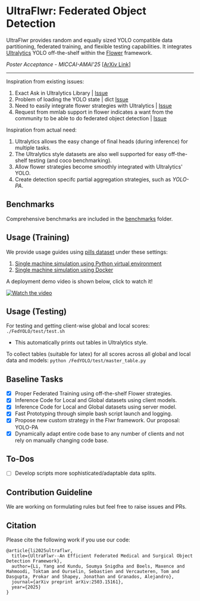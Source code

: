 # UltraFlwr: Federated Object Detection 
UltraFlwr provides random and equally sized YOLO compatible data partitioning, federated training, and flexible testing capabilities. It integrates [Ultralytics](https://github.com/Ultralytics/Ultralytics) YOLO off-the-shelf within the [Flower](https://github.com/adap/flower) framework.

*Poster Acceptance - MICCAI-AMAI'25* [[ArXiv Link](https://arxiv.org/abs/2503.15161)]

--------

Inspiration from existing issues:

1. Exact Ask in Ultralytics Library | [Issue](https://github.com/orgs/Ultralytics/discussions/9440)
2. Problem of loading the YOLO state | dict [Issue](https://github.com/Ultralytics/Ultralytics/issues/8804) 
3. Need to easily integrate flower strategies with Ultralytics | [Issue](https://github.com/Ultralytics/Ultralytics/issues/14535) 
4. Request from mmlab support in flower indicates a want from the community to be able to do federated object detection | [Issue](https://github.com/adap/flower/issues/4521)

Inspiration from actual need:

1. Ultralytics allows the easy change of final heads (during inference) for multiple tasks.
2. The Ultralytics style datasets are also well supported for easy off-the-shelf testing (and coco benchmarking).
3. Allow flower strategies become smoothly integrated with Ultralytics' YOLO.
4. Create detection specifc partial aggregation strategies, such as *YOLO-PA*.

## Benchmarks

Comprehensive benchmarks are included in the [benchmarks](benchmarks) folder.

## Usage (Training)

We provide usage guides using [pills dataset](https://universe.roboflow.com/roboflow-100/pills-sxdht) under these settings:

1. [Single machine simulation using Python virtual environment](docs/local_venv.md)
2. [Single machine simulation using Docker](docs/local_docker.md)

A deployment demo video is shown below, click to watch it!

[![Watch the video](https://img.youtube.com/vi/raHjqcyYcBs/0.jpg)](https://www.youtube.com/watch?v=raHjqcyYcBs)

## Usage (Testing)

For testing and getting client-wise global and local scores: `./FedYOLO/test/test.sh`
- This automatically prints out tables in Ultralytics style.

To collect tables (suitable for latex) for all scores across all global and local data and models: `python /FedYOLO/test/master_table.py`

## Baseline Tasks
- [x] Proper Federated Training using off-the-shelf Flower strategies.
- [x] Inference Code for Local and Global datasets using client models.
- [x] Inference Code for Local and Global datasets using server model.
- [x] Fast Prototyping through simple bash script launch and logging.
- [x] Propose new custom strategy in the Flwr framework. Our proposal: YOLO-PA
- [x] Dynamically adapt entire code base to any number of clients and not rely on manually changing code base.

## To-Dos
- [ ] Develop scripts more sophisticated/adaptable data splits.

## Contribution Guideline
We are working on formulating rules but feel free to raise issues and PRs.

## Citation

Please cite the following work if you use our code: 

```
@article{li2025ultraflwr,
  title={UltraFlwr--An Efficient Federated Medical and Surgical Object Detection Framework},
  author={Li, Yang and Kundu, Soumya Snigdha and Boels, Maxence and Mahmoodi, Toktam and Ourselin, Sebastien and Vercauteren, Tom and Dasgupta, Prokar and Shapey, Jonathan and Granados, Alejandro},
  journal={arXiv preprint arXiv:2503.15161},
  year={2025}
}
```
